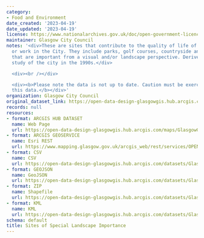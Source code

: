 ```yaml
---
category:
- Food and Environment
date_created: '2023-04-19'
date_updated: '2023-04-19'
license: https://www.nationalarchives.gov.uk/doc/open-government-licence/version/3/
maintainer: Glasgow City Council
notes: '<div>These are sites that contribute to the quality of life of those who live
  or work in the City. They include parks, golf courses, countryside and other features
  that are important from a visual and/or landscape perspective. Derived from a landscape
  study of the city in the 1990s.</div>

  <div><br /></div>

  <div><b>Please note the data is not up to date. Caution must be exercised when using
  this data.</b></div>'
organization: Glasgow City Council
original_dataset_link: https://open-data-design-glasgowgis.hub.arcgis.com/maps/GlasgowGIS::sites-of-special-landscape-importance
records: null
resources:
- format: ARCGIS HUB DATASET
  name: Web Page
  url: https://open-data-design-glasgowgis.hub.arcgis.com/maps/GlasgowGIS::sites-of-special-landscape-importance
- format: ARCGIS GEOSERVICE
  name: Esri REST
  url: https://www.mapping.glasgow.gov.uk/arcgis_web/rest/services/OPEN_DATA/Sites_of_Special_Landscape_Importance/MapServer/0
- format: CSV
  name: CSV
  url: https://open-data-design-glasgowgis.hub.arcgis.com/datasets/GlasgowGIS::sites-of-special-landscape-importance.csv?where=1=1&outSR=%7B%22latestWkid%22%3A27700%2C%22wkid%22%3A27700%7D
- format: GEOJSON
  name: GeoJSON
  url: https://open-data-design-glasgowgis.hub.arcgis.com/datasets/GlasgowGIS::sites-of-special-landscape-importance.geojson?where=1=1&outSR=%7B%22latestWkid%22%3A27700%2C%22wkid%22%3A27700%7D
- format: ZIP
  name: Shapefile
  url: https://open-data-design-glasgowgis.hub.arcgis.com/datasets/GlasgowGIS::sites-of-special-landscape-importance.zip?where=1=1&outSR=%7B%22latestWkid%22%3A27700%2C%22wkid%22%3A27700%7D
- format: KML
  name: KML
  url: https://open-data-design-glasgowgis.hub.arcgis.com/datasets/GlasgowGIS::sites-of-special-landscape-importance.kml?where=1=1&outSR=%7B%22latestWkid%22%3A27700%2C%22wkid%22%3A27700%7D
schema: default
title: Sites of Special Landscape Importance
---
```

